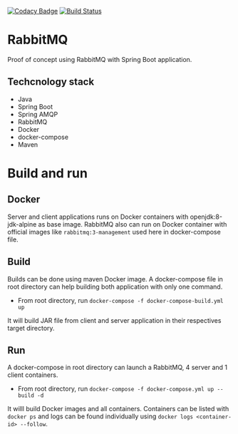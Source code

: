 [![Codacy Badge](https://api.codacy.com/project/badge/Grade/296285778d074e1698087d27708a8f59)](https://app.codacy.com/app/edineipiovesan/poc-rabbitmq-springboot?utm_source=github.com&utm_medium=referral&utm_content=edineipiovesan/poc-rabbitmq-springboot&utm_campaign=Badge_Grade_Dashboard)
[![Build Status](https://travis-ci.org/edineipiovesan/poc-rabbitmq-springboot.svg?branch=master)](https://travis-ci.org/edineipiovesan/poc-rabbitmq-springboot)

# RabbitMQ
Proof of concept using RabbitMQ with Spring Boot application.

## Techcnology stack
- Java
- Spring Boot
- Spring AMQP
- RabbitMQ
- Docker
- docker-compose
- Maven

# Build and run
## Docker
Server and client applications runs on Docker containers with openjdk:8-jdk-alpine as base image.
RabbitMQ also can run on Docker container with official images like ```rabbitmq:3-management``` used here in docker-compose file.

## Build 
Builds can be done using maven Docker image. A docker-compose file in root directory can help building both application with only one command.
- From root directory, run ```docker-compose -f docker-compose-build.yml up```

It will build JAR file from client and server application in their respectives target directory.

## Run
A docker-compose in root directory can launch a RabbitMQ, 4 server and 1 client containers.
- From root directory, run ```docker-compose -f docker-compose.yml up --build -d```

It willl build Docker images and all containers. Containers can be listed with ```docker ps``` and logs can be found individually using ```docker logs <container-id> --follow```.

